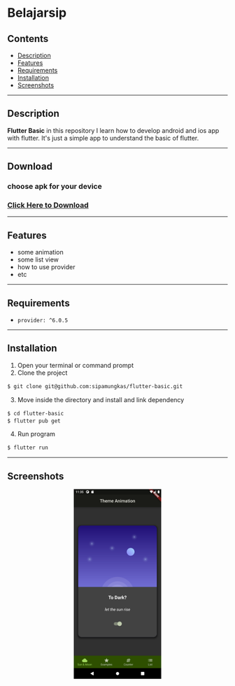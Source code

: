 # Belajarsip

## Contents

- [Description](#description)
- [Features](#features)
- [Requirements](#requirements)
- [Installation](#installation)
- [Screenshots](#screenshots)

---

## Description

**Flutter Basic** in this repository I learn how to develop android and ios app with flutter. It's just a simple app to understand the basic of flutter.

---

## Download

### choose apk for your device

### [Click Here to Download](https://github.com/sipamungkas/flutter-basic/releases/tag/v.1.0.0)

---

## Features

- some animation
- some list view
- how to use provider
- etc

---

## Requirements

- `provider: ^6.0.5`

---

## Installation

1. Open your terminal or command prompt
2. Clone the project

```bash
$ git clone git@github.com:sipamungkas/flutter-basic.git
```

3. Move inside the directory and install and link dependency

```bash
$ cd flutter-basic
$ flutter pub get
```

4. Run program

```bash
$ flutter run
```

---

## Screenshots

<div style="text-align:center">

<img src="docs/ss-1.png" alt="Flutter Demo Apps Preview" width="200"/>

## </div>
